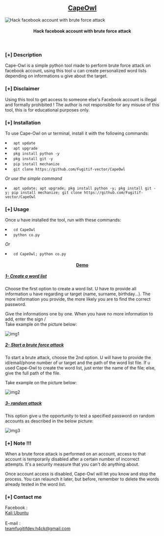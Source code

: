 <h2 align="center"><u>CapeOwl</u></h2>

![Hack facebook account with brute force attack ](banner.jpg)
<h4 align="center"> Hack facebook account with brute force attack  </h4>
<p align="center">
<br>
</p>

### [+] Description
Cape-Owl is a simple python tool made to perform brute force attack on facebook account, using this tool u can create personalized word lists depending on informations u give about the target.

### [+] Disclaimer
Using this tool to get access to someone else's Facebook account is illegal and formally prohibited ! The author is not responsible for any misuse of this tool, this is for educational purposes only.

### [+] Installation
To use Cape-Owl on ur terminal, install it with the following commands:
<li><code> apt update </code></li> 
<li><code> apt upgrade </code></li>
<li><code> pkg install python -y </code></li>
<li><code> pkg install git -y</code></li>
<li><code> pip install mechanize</code></li>
<li><code> git clone https://github.com/Fugitif-vector/CapeOwl</code></li>

<i> Or use the simple command</i>
<li><code> apt update; apt upgrade; pkg install python -y; pkg install git -y; pip install mechanize; git clone https://github.com/Fugitif-vector/CapeOwl</code></li>

### [+] Usage
Once u have installed the tool, run with these commands:
<li><code> cd CapeOwl </code></li>
<li><code> python co.py </code></li>

<i> Or </i>
<li><code> cd CapeOwl; python co.py </code></li>

<h4 align="center"><u>Demo</u></h4>
<h5><u>1- Create a word list</u></h5>
<p align="center">
</p>
Choose the first option to create a word list. 
U have to provide all information u have regarding ur target (name, surname, birthday...). The more information you provide, the more likely you are to find the correct password.

Give the informations one by one. When you have no more information to add, enter the sign /<br>
Take example on the picture below:

![img1](https://github.com/Fugitif-vector/CapeOwl/blob/23f92e1c46e9c700fd760f6d97dc4853fd7be519/img1.png)

<h5><u>2- Start a brute force attack</u></h5>
<p align="center">
</p>
To start a brute attack, choose the 2nd option. U will have to provide the id/email/phone number of ur target and the path of the word list file. 
If u used Cape-Owl to create the word list, just enter the name of the file; else, give the full path of the file.

Take example on the picture below:

![img2](https://github.com/Fugitif-vector/CapeOwl/blob/23f92e1c46e9c700fd760f6d97dc4853fd7be519/img2.png)

<h5><u>3- random attack</u></h5>
<p align="center">
</p>
This option give u the opportunity to test a specified password on random accounts as described in the below picture:

![img3](https://github.com/Fugitif-vector/CapeOwl/blob/23f92e1c46e9c700fd760f6d97dc4853fd7be519/img3.png)

### [+] Note !!!
When a brute force attack is performed on an account, access to that account is temporarily disabled after a certain number of incorrect attempts. It's a security measure that you can't do anything about. 

Once account access is disabled, Cape-Owl will let you know and stop the process. 
You can relaunch it later, but before, remember to delete the words already tested in the word list.

### [+] Contact me

Facebook : 
<br>
[Kali Ubuntu](https://www.facebook.com/profile.php?id=100082908991551)
<br>
<br>
E-mail : <br>teamfugitifdev.h4ck@gmail.com

